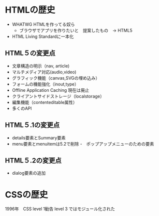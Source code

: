 # HTMLの歴史
- WHATWG HTMLを作ってる奴ら
  - ブラウザでアプリを作りたいと　提案したもの　→ HTML5
- HTML Living Standardに一本化

## HTML５の変更点
- 文章構造の明示（nav, article)
- マルチメディア対応(audio,video)
- グラフィック機能（canvas,SVGの埋め込み）
- フォームの機能強化（inout,type）
- Offline Application Caching 現在は廃止
- クライアントサイドストレージ（localstorage）
- 編集機能（contenteditable属性）
- 多くのAPI

## HTML５.1の変更点
- details要素とSummary要素
- menu要素とmenuitemは5.2で削除
  -　ポップアップメニューのための要素

## HTML５.2の変更点
- dialog要素の追加

# CSSの歴史
1996年　CSS level 1勧告
level 3 ではモジュール化された

